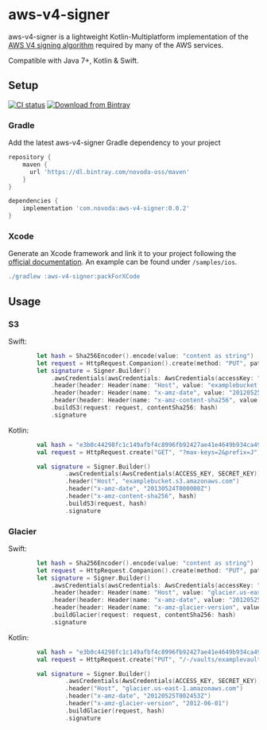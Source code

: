 # aws-v4-signer

aws-v4-signer is a lightweight Kotlin-Multiplatform implementation of the [AWS V4 signing algorithm](https://docs.aws.amazon.com/general/latest/gr/signature-version-4.html) required by many of the AWS services. 

Compatible with Java 7+, Kotlin & Swift.

## Setup

[![CI status](https://ci.novoda.com/buildStatus/icon?job=aws-v4-signer)](https://ci.novoda.com/job/aws-v4-signer/lastBuild/console) [![Download from Bintray](https://api.bintray.com/packages/novoda-oss/maven/aws-v4-signer/images/download.svg)](https://bintray.com/novoda-oss/maven/aws-v4-signer/_latestVersion)

### Gradle

Add the latest aws-v4-signer Gradle dependency to your project

```gradle
repository {  
    maven {
      url 'https://dl.bintray.com/novoda-oss/maven'
    }
} 

dependencies {
    implementation 'com.novoda:aws-v4-signer:0.0.2'
}
```

### Xcode

Generate an Xcode framework and link it to your project following the [official documentation](https://kotlinlang.org/docs/tutorials/native/mpp-ios-android.html).
An example can be found under `/samples/ios`. 

```gradle
./gradlew :aws-v4-signer:packForXCode
```

## Usage

### S3

Swift:
```swift
        let hash = Sha256Encoder().encode(value: "content as string")
        let request = HttpRequest.Companion().create(method: "PUT", pathAndQuery: "?max-keys=2&prefix=J")
        let signature = Signer.Builder()
            .awsCredentials(awsCredentials: AwsCredentials(accessKey: "AKIAIOSFODNN7EXAMPLE", secretKey: "wJalrXUtnFEMI/K7MDENG/bPxRfiCYEXAMPLEKEY"))
            .header(header: Header(name: "Host", value: "examplebucket.s3.amazonaws.com"))
            .header(header: Header(name: "x-amz-date", value: "20120525T002453Z"))
            .header(header: Header(name: "x-amz-content-sha256", value: hash))
            .buildS3(request: request, contentSha256: hash)
            .signature
```

Kotlin:
```kotlin
        val hash = "e3b0c44298fc1c149afbf4c8996fb92427ae41e4649b934ca495991b7852b855"
        val request = HttpRequest.create("GET", "?max-keys=2&prefix=J")

        val signature = Signer.Builder()
                .awsCredentials(AwsCredentials(ACCESS_KEY, SECRET_KEY))
                .header("Host", "examplebucket.s3.amazonaws.com")
                .header("x-amz-date", "20130524T000000Z")
                .header("x-amz-content-sha256", hash)
                .buildS3(request, hash)
                .signature
```

### Glacier

Swift:
```swift
        let hash = Sha256Encoder().encode(value: "content as string")
        let request = HttpRequest.Companion().create(method: "PUT", pathAndQuery: "/-/vaults/examplevault")
        let signature = Signer.Builder()
            .awsCredentials(awsCredentials: AwsCredentials(accessKey: "AKIAIOSFODNN7EXAMPLE", secretKey: "wJalrXUtnFEMI/K7MDENG/bPxRfiCYEXAMPLEKEY"))
            .header(header: Header(name: "Host", value: "glacier.us-east-1.amazonaws.com"))
            .header(header: Header(name: "x-amz-date", value: "20120525T002453Z"))
            .header(header: Header(name: "x-amz-glacier-version", value: "2012-06-01"))
            .buildGlacier(request: request, contentSha256: hash)
            .signature
```

Kotlin:
```kotlin
        val hash = "e3b0c44298fc1c149afbf4c8996fb92427ae41e4649b934ca495991b7852b855"
        val request = HttpRequest.create("PUT", "/-/vaults/examplevault")

        val signature = Signer.Builder()
                .awsCredentials(AwsCredentials(ACCESS_KEY, SECRET_KEY))
                .header("Host", "glacier.us-east-1.amazonaws.com")
                .header("x-amz-date", "20120525T002453Z")
                .header("x-amz-glacier-version", "2012-06-01")
                .buildGlacier(request, hash)
                .signature
```
